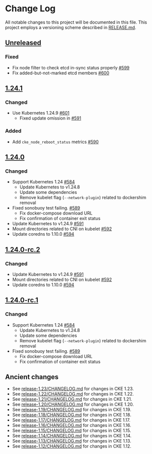 # Change Log

All notable changes to this project will be documented in this file.
This project employs a versioning scheme described in [RELEASE.md](RELEASE.md#versioning).

## [Unreleased]

### Fixed

- Fix node filter to check etcd in-sync status properly [#599](https://github.com/cybozu-go/cke/pull/599)
- Fix added-but-not-marked etcd members [#600](https://github.com/cybozu-go/cke/pull/600)

## [1.24.1]

### Changed

- Use Kubernetes 1.24.9 [#601](https://github.com/cybozu-go/cke/pull/601)
  - Fixed update omission in [#591](https://github.com/cybozu-go/cke/pull/591)

### Added

- Add `cke_node_reboot_status` metrics [#590](https://github.com/cybozu-go/cke/pull/590)

## [1.24.0]

### Changed

- Support Kubernetes 1.24 [#584](https://github.com/cybozu-go/cke/pull/584)
    - Update Kubernetes to v1.24.8
    - Update some dependencies
    - Remove kubelet flag (`--network-plugin`) related to dockershim removal
- Fixed sonobuoy test failing. [#589](https://github.com/cybozu-go/cke/pull/589)
    - Fix docker-compose download URL
    - Fix confirmation of container exit status
- Update Kubernetes to v1.24.9 [#591](https://github.com/cybozu-go/cke/pull/591)
- Mount directories related to CNI on kubelet [#592](https://github.com/cybozu-go/cke/pull/592)
- Update coredns to 1.10.0 [#594](https://github.com/cybozu-go/cke/pull/594)

## [1.24.0-rc.2]

### Changed

- Update Kubernetes to v1.24.9 [#591](https://github.com/cybozu-go/cke/pull/591)
- Mount directories related to CNI on kubelet [#592](https://github.com/cybozu-go/cke/pull/592)
- Update coredns to 1.10.0 [#594](https://github.com/cybozu-go/cke/pull/594)

## [1.24.0-rc.1]

### Changed

- Support Kubernetes 1.24 [#584](https://github.com/cybozu-go/cke/pull/584)
    - Update Kubernetes to v1.24.8
    - Update some dependencies
    - Remove kubelet flag (`--network-plugin`) related to dockershim removal
- Fixed sonobuoy test failing. [#589](https://github.com/cybozu-go/cke/pull/589)
    - Fix docker-compose download URL
    - Fix confirmation of container exit status

## Ancient changes

- See [release-1.23/CHANGELOG.md](https://github.com/cybozu-go/cke/blob/release-1.23/CHANGELOG.md) for changes in CKE 1.23.
- See [release-1.22/CHANGELOG.md](https://github.com/cybozu-go/cke/blob/release-1.22/CHANGELOG.md) for changes in CKE 1.22.
- See [release-1.21/CHANGELOG.md](https://github.com/cybozu-go/cke/blob/release-1.21/CHANGELOG.md) for changes in CKE 1.21.
- See [release-1.20/CHANGELOG.md](https://github.com/cybozu-go/cke/blob/release-1.20/CHANGELOG.md) for changes in CKE 1.20.
- See [release-1.19/CHANGELOG.md](https://github.com/cybozu-go/cke/blob/release-1.19/CHANGELOG.md) for changes in CKE 1.19.
- See [release-1.18/CHANGELOG.md](https://github.com/cybozu-go/cke/blob/release-1.18/CHANGELOG.md) for changes in CKE 1.18.
- See [release-1.17/CHANGELOG.md](https://github.com/cybozu-go/cke/blob/release-1.17/CHANGELOG.md) for changes in CKE 1.17.
- See [release-1.16/CHANGELOG.md](https://github.com/cybozu-go/cke/blob/release-1.16/CHANGELOG.md) for changes in CKE 1.16.
- See [release-1.15/CHANGELOG.md](https://github.com/cybozu-go/cke/blob/release-1.15/CHANGELOG.md) for changes in CKE 1.15.
- See [release-1.14/CHANGELOG.md](https://github.com/cybozu-go/cke/blob/release-1.14/CHANGELOG.md) for changes in CKE 1.14.
- See [release-1.13/CHANGELOG.md](https://github.com/cybozu-go/cke/blob/release-1.13/CHANGELOG.md) for changes in CKE 1.13.
- See [release-1.12/CHANGELOG.md](https://github.com/cybozu-go/cke/blob/release-1.12/CHANGELOG.md) for changes in CKE 1.12.

[Unreleased]: https://github.com/cybozu-go/cke/compare/v1.24.1...HEAD
[1.24.1]: https://github.com/cybozu-go/cke/compare/v1.24.0...v1.24.1
[1.24.0]: https://github.com/cybozu-go/cke/compare/v1.23.5...v1.24.0
[1.24.0-rc.2]: https://github.com/cybozu-go/cke/compare/1.24.0-rc.1...1.24.0-rc.2
[1.24.0-rc.1]: https://github.com/cybozu-go/cke/compare/v1.23.5...1.24.0-rc.1
